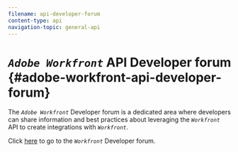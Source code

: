```yaml
---
filename: api-developer-forum
content-type: api
navigation-topic: general-api
---
```




# *`Adobe Workfront`* API Developer forum {#adobe-workfront-api-developer-forum}

The *`Adobe Workfront`* Developer forum is a dedicated area where developers can share information and best practices about leveraging the *`Workfront`* API to create integrations with *`Workfront`*.


Click [here](https://one.workfront.com/s/topic/0TO0z000000cdI3GAI/api?tabset-21363=3) to go to the *`Workfront`* Developer forum.  

